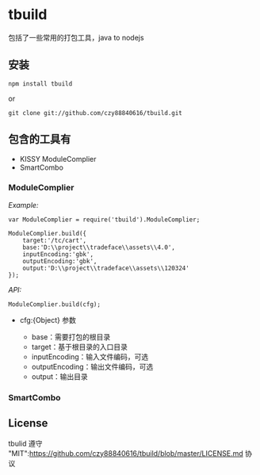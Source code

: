 # tbuild

包括了一些常用的打包工具，java to nodejs

## 安装
    npm install tbuild

or

    git clone git://github.com/czy88840616/tbuild.git

## 包含的工具有
* KISSY ModuleComplier
* SmartCombo

### ModuleComplier

*Example:*

    var ModuleComplier = require('tbuild').ModuleComplier;

    ModuleComplier.build({
        target:'/tc/cart',
        base:'D:\\project\\tradeface\\assets\\4.0',
        inputEncoding:'gbk',
        outputEncoding:'gbk',
        output:'D:\\project\\tradeface\\assets\\120324'
    });

*API:*

    ModuleComplier.build(cfg);

* cfg:{Object} 参数

    * base：需要打包的根目录
    * target：基于根目录的入口目录
    * inputEncoding：输入文件编码，可选
    * outputEncoding：输出文件编码，可选
    * output：输出目录

### SmartCombo

## License
tbulid 遵守 "MIT":https://github.com/czy88840616/tbuild/blob/master/LICENSE.md 协议